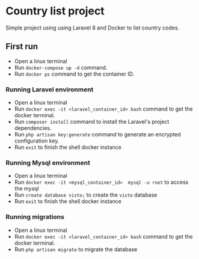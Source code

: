 # Country list project
Simple project using using Laravel 8 and Docker to list country codes.

## First run
* Open a linux terminal
* Run `docker-compose up -d` command.
* Run `docker ps` command to get the container ID.

### Running Laravel environment
* Open a linux terminal
* Run `docker exec -it <laravel_container_id> bash` command to get the docker terminal.
* Run `composer install` command to install the Laravel's project dependencies.
* Run `php artisan key:generate` command to generate an encrypted configuration key.
* Run `exit` to finish the shell docker instance

### Running Mysql environment
* Open a linux terminal
* Run `docker exec -it <mysql_container_id>  mysql -u root` to access the mysql
* Run `create database visto;` to create the `visto` database
* Run `exit` to finish the shell docker instance 

### Running migrations
* Open a linux terminal
* Run `docker exec -it <laravel_container_id> bash` command to get the docker terminal.
* Run `php artisan migrate` to migrate the database
